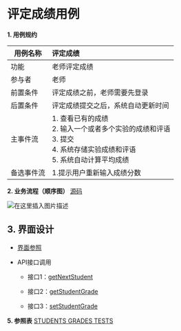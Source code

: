 # 评定成绩用例 
**1. 用例规约**

|用例名称|评定成绩|
|-------|:-------------|
|功能|老师评定成绩|
|参与者|老师|
|前置条件|评定成绩之前，老师需要先登录|
|后置条件| 评定成绩提交之后，系统自动更新时间|
|主事件流| 1. 查看已有的成绩 <br/> 2. 输入一个或者多个实验的成绩和评语  <br/> 3. 提交  <br/> 4. 系统存储实验成绩和评语<br/> 5. 系统自动计算平均成绩|
|备选事件流|1.提示用户重新输入成绩分数|


**2. 业务流程（顺序图）**      [源码](https://github.com/white12138/is_analysis/blob/master/test6/%E7%94%A8%E4%BE%8B/%E8%AF%84%E5%AE%9A%E6%88%90%E7%BB%A9%E6%BA%90%E7%A0%81)


![在这里插入图片描述](https://img-blog.csdnimg.cn/20200501213324365.png)

    
## 3. 界面设计
- [界面参照](https://white12138.github.io/is_analysis/test6/web/start.html#id=a1qjdr&p=%E8%AF%84%E5%AE%9A%E6%88%90%E7%BB%A9%E7%95%8C%E9%9D%A2)


- API接口调用

    - 接口1：[getNextStudent](https://github.com/white12138/is_analysis/blob/master/test6/%E6%8E%A5%E5%8F%A3/getNextStudent.md)
   
    - 接口2：[getStudentGrade](https://github.com/white12138/is_analysis/blob/master/test6/%E6%8E%A5%E5%8F%A3/getStudentGrade.md)
     
    - 接口3：[setStudentGrade](https://github.com/white12138/is_analysis/blob/master/test6/%E6%8E%A5%E5%8F%A3/setStudentGrade.md)
    

**5. 参照表**
[STUDENTS
GRADES
TESTS](https://github.com/white12138/is_analysis/blob/master/test6/shujuku/README.md)



